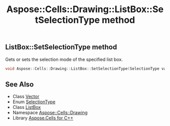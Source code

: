 ﻿---
title: Aspose::Cells::Drawing::ListBox::SetSelectionType method
linktitle: SetSelectionType
second_title: Aspose.Cells for C++ API Reference
description: 'Aspose::Cells::Drawing::ListBox::SetSelectionType method. Gets or sets the selection mode of the specified list box in C++.'
type: docs
weight: 1500
url: /cpp/aspose.cells.drawing/listbox/setselectiontype/
---
## ListBox::SetSelectionType method


Gets or sets the selection mode of the specified list box.

```cpp
void Aspose::Cells::Drawing::ListBox::SetSelectionType(SelectionType value)
```

## See Also

* Class [Vector](../../../aspose.cells/vector/)
* Enum [SelectionType](../../selectiontype/)
* Class [ListBox](../)
* Namespace [Aspose::Cells::Drawing](../../)
* Library [Aspose.Cells for C++](../../../)
